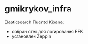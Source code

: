 # gmikrykov_infra

 Elasticsearch Fluentd Kibana:
 - собран стек для логирования EFK
 - установлен Zeppin
